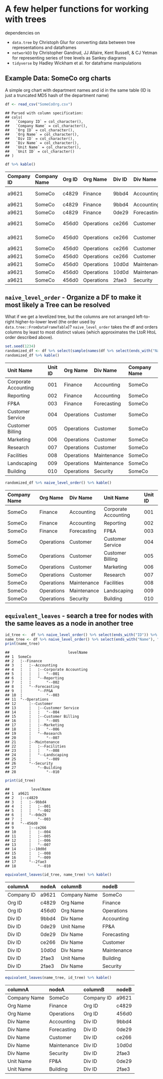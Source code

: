 A few helper functions for working with trees
================

dependencies on

  - `data.tree` by Christoph Glur for converting data between tree
    representations and dataframes
  - `networkD3` by Christopher Gandrud, JJ Allaire, Kent Russell, & CJ
    Yetman for representing series of tree levels as Sankey diagrams
  - `tidyverse` by Hadley Wickham et al. for dataframe manipulations

## Example Data: SomeCo org charts

A simple org chart with department names and id in the same table (ID is
just a truncated MD5 hash of the department name)

``` r
df <- read_csv("SomeCoOrg.csv")
```

    ## Parsed with column specification:
    ## cols(
    ##   `Company ID` = col_character(),
    ##   `Company Name` = col_character(),
    ##   `Org ID` = col_character(),
    ##   `Org Name` = col_character(),
    ##   `Div ID` = col_character(),
    ##   `Div Name` = col_character(),
    ##   `Unit Name` = col_character(),
    ##   `Unit ID` = col_character()
    ## )

``` r
df %>% kable()
```

| Company ID | Company Name | Org ID | Org Name   | Div ID | Div Name    | Unit Name            | Unit ID |
| :--------- | :----------- | :----- | :--------- | :----- | :---------- | :------------------- | :------ |
| a9621      | SomeCo       | c4829  | Finance    | 9bbd4  | Accounting  | Corporate Accounting | 001     |
| a9621      | SomeCo       | c4829  | Finance    | 9bbd4  | Accounting  | Reporting            | 002     |
| a9621      | SomeCo       | c4829  | Finance    | 0de29  | Forecasting | FP\&A                | 003     |
| a9621      | SomeCo       | 456d0  | Operations | ce266  | Customer    | Customer Service     | 004     |
| a9621      | SomeCo       | 456d0  | Operations | ce266  | Customer    | Customer Billing     | 005     |
| a9621      | SomeCo       | 456d0  | Operations | ce266  | Customer    | Marketing            | 006     |
| a9621      | SomeCo       | 456d0  | Operations | ce266  | Customer    | Research             | 007     |
| a9621      | SomeCo       | 456d0  | Operations | 10d0d  | Maintenance | Facilities           | 008     |
| a9621      | SomeCo       | 456d0  | Operations | 10d0d  | Maintenance | Landscaping          | 009     |
| a9621      | SomeCo       | 456d0  | Operations | 2fae3  | Security    | Building             | 010     |

## `naive_level_order` - Organize a DF to make it most likely a Tree can be resolved

What if we get a levelized tree, but the columns are not arranged
left-to-right higher-to-lower level (the order used by
`data.tree::FromDataFrameTable`)? `naive_level_order` takes the df and
orders columns by least to most distinct values (which approximates the
LtoR HtoL order described above).

``` r
set.seed(1234)
randomized_df <- df %>% select(sample(names(df %>% select(ends_with("Name"), "Unit ID"))))
randomized_df %>% kable()
```

| Unit Name            | Unit ID | Org Name   | Div Name    | Company Name |
| :------------------- | :------ | :--------- | :---------- | :----------- |
| Corporate Accounting | 001     | Finance    | Accounting  | SomeCo       |
| Reporting            | 002     | Finance    | Accounting  | SomeCo       |
| FP\&A                | 003     | Finance    | Forecasting | SomeCo       |
| Customer Service     | 004     | Operations | Customer    | SomeCo       |
| Customer Billing     | 005     | Operations | Customer    | SomeCo       |
| Marketing            | 006     | Operations | Customer    | SomeCo       |
| Research             | 007     | Operations | Customer    | SomeCo       |
| Facilities           | 008     | Operations | Maintenance | SomeCo       |
| Landscaping          | 009     | Operations | Maintenance | SomeCo       |
| Building             | 010     | Operations | Security    | SomeCo       |

``` r
randomized_df %>% naive_level_order() %>% kable()
```

| Company Name | Org Name   | Div Name    | Unit Name            | Unit ID |
| :----------- | :--------- | :---------- | :------------------- | :------ |
| SomeCo       | Finance    | Accounting  | Corporate Accounting | 001     |
| SomeCo       | Finance    | Accounting  | Reporting            | 002     |
| SomeCo       | Finance    | Forecasting | FP\&A                | 003     |
| SomeCo       | Operations | Customer    | Customer Service     | 004     |
| SomeCo       | Operations | Customer    | Customer Billing     | 005     |
| SomeCo       | Operations | Customer    | Marketing            | 006     |
| SomeCo       | Operations | Customer    | Research             | 007     |
| SomeCo       | Operations | Maintenance | Facilities           | 008     |
| SomeCo       | Operations | Maintenance | Landscaping          | 009     |
| SomeCo       | Operations | Security    | Building             | 010     |

## `equivalent_leaves` - search a tree for nodes with the same leaves as a node in another tree

``` r
id_tree <-  df %>% naive_level_order() %>% select(ends_with("ID")) %>% df_to_tree()
name_tree <- df %>% naive_level_order() %>% select(ends_with("Name"), "Unit ID") %>% df_to_tree()
print(name_tree)
```

    ##                           levelName
    ## 1  SomeCo                          
    ## 2   ¦--Finance                     
    ## 3   ¦   ¦--Accounting              
    ## 4   ¦   ¦   ¦--Corporate Accounting
    ## 5   ¦   ¦   ¦   °--001             
    ## 6   ¦   ¦   °--Reporting           
    ## 7   ¦   ¦       °--002             
    ## 8   ¦   °--Forecasting             
    ## 9   ¦       °--FP&A                
    ## 10  ¦           °--003             
    ## 11  °--Operations                  
    ## 12      ¦--Customer                
    ## 13      ¦   ¦--Customer Service    
    ## 14      ¦   ¦   °--004             
    ## 15      ¦   ¦--Customer Billing    
    ## 16      ¦   ¦   °--005             
    ## 17      ¦   ¦--Marketing           
    ## 18      ¦   ¦   °--006             
    ## 19      ¦   °--Research            
    ## 20      ¦       °--007             
    ## 21      ¦--Maintenance             
    ## 22      ¦   ¦--Facilities          
    ## 23      ¦   ¦   °--008             
    ## 24      ¦   °--Landscaping         
    ## 25      ¦       °--009             
    ## 26      °--Security                
    ## 27          °--Building            
    ## 28              °--010

``` r
print(id_tree)
```

    ##          levelName
    ## 1  a9621          
    ## 2   ¦--c4829      
    ## 3   ¦   ¦--9bbd4  
    ## 4   ¦   ¦   ¦--001
    ## 5   ¦   ¦   °--002
    ## 6   ¦   °--0de29  
    ## 7   ¦       °--003
    ## 8   °--456d0      
    ## 9       ¦--ce266  
    ## 10      ¦   ¦--004
    ## 11      ¦   ¦--005
    ## 12      ¦   ¦--006
    ## 13      ¦   °--007
    ## 14      ¦--10d0d  
    ## 15      ¦   ¦--008
    ## 16      ¦   °--009
    ## 17      °--2fae3  
    ## 18          °--010

``` r
equivalent_leaves(id_tree, name_tree) %>% kable()
```

| columnA    | nodeA | columnB      | nodeB       |
| :--------- | :---- | :----------- | :---------- |
| Company ID | a9621 | Company Name | SomeCo      |
| Org ID     | c4829 | Org Name     | Finance     |
| Org ID     | 456d0 | Org Name     | Operations  |
| Div ID     | 9bbd4 | Div Name     | Accounting  |
| Div ID     | 0de29 | Unit Name    | FP\&A       |
| Div ID     | 0de29 | Div Name     | Forecasting |
| Div ID     | ce266 | Div Name     | Customer    |
| Div ID     | 10d0d | Div Name     | Maintenance |
| Div ID     | 2fae3 | Unit Name    | Building    |
| Div ID     | 2fae3 | Div Name     | Security    |

``` r
equivalent_leaves(name_tree, id_tree) %>% kable()
```

| columnA      | nodeA       | columnB    | nodeB |
| :----------- | :---------- | :--------- | :---- |
| Company Name | SomeCo      | Company ID | a9621 |
| Org Name     | Finance     | Org ID     | c4829 |
| Org Name     | Operations  | Org ID     | 456d0 |
| Div Name     | Accounting  | Div ID     | 9bbd4 |
| Div Name     | Forecasting | Div ID     | 0de29 |
| Div Name     | Customer    | Div ID     | ce266 |
| Div Name     | Maintenance | Div ID     | 10d0d |
| Div Name     | Security    | Div ID     | 2fae3 |
| Unit Name    | FP\&A       | Div ID     | 0de29 |
| Unit Name    | Building    | Div ID     | 2fae3 |
